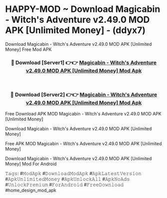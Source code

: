 # HAPPY-MOD ~ Download Magicabin - Witch's Adventure v2.49.0 MOD APK [Unlimited Money] - (ddyx7)
Download Magicabin - Witch's Adventure v2.49.0 MOD APK [Unlimited Money] Free Mod APK

<div align="center">
<h3>🔴 Download [Server1] 👉👉 <a href="https://apk-comot.site?title=Magicabin_-_Witch's_Adventure_v2.49.0_MOD_APK_[Unlimited_Money]">Magicabin - Witch's Adventure v2.49.0 MOD APK [Unlimited Money] Mod Apk</a></h3><br>

<h3>🔴 Download [Server2] 👉👉 <a href="https://apk-comot.site?title=Magicabin_-_Witch's_Adventure_v2.49.0_MOD_APK_[Unlimited_Money]">Magicabin - Witch's Adventure v2.49.0 MOD APK [Unlimited Money] Mod Apk</a></h3>
</div>


Free Download APK MOD Magicabin - Witch's Adventure v2.49.0 MOD APK [Unlimited Money]

Download Magicabin - Witch's Adventure v2.49.0 MOD APK [Unlimited Money] 

Free APK MOD Magicabin - Witch's Adventure v2.49.0 MOD APK [Unlimited Money] 

Download Magicabin - Witch's Adventure v2.49.0 MOD APK [Unlimited Money] Mod For Android

𝚃𝚊𝚐𝚜: #𝙼𝚘𝚍𝙰𝚙𝚔 #𝙳𝚘𝚠𝚗𝚕𝚘𝚊𝚍𝙼𝚘𝚍𝙰𝚙𝚔 #𝙰𝚙𝚔𝙻𝚊𝚝𝚎𝚜𝚝𝚅𝚎𝚛𝚜𝚒𝚘𝚗 #𝙰𝚙𝚔𝚄𝚗𝚕𝚒𝚖𝚒𝚝𝚎𝚍𝙼𝚘𝚗𝚎𝚢 #𝙰𝚙𝚔𝚄𝚗𝚕𝚘𝚌𝚔𝙰𝚕𝚕 #𝙰𝚙𝚔𝙽𝚘𝙰𝚍𝚜 #𝚄𝚗𝚕𝚘𝚌𝚔𝙿𝚛𝚎𝚖𝚒𝚞𝚖 #𝙵𝚘𝚛𝙰𝚗𝚍𝚛𝚘𝚒𝚍 #𝙵𝚛𝚎𝚎𝙳𝚘𝚠𝚗𝚕𝚘𝚊𝚍 #home_design_mod_apk